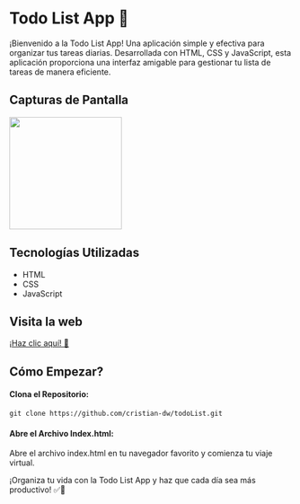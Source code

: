 # Todo List App 📝
¡Bienvenido a la Todo List App! Una aplicación simple y efectiva para organizar tus tareas diarias. Desarrollada con HTML, CSS y JavaScript, esta aplicación proporciona una interfaz amigable para gestionar tu lista de tareas de manera eficiente.


## Capturas de Pantalla
<img align="center" width="200" src="https://github.com/Cristian-DW/layout/blob/main/todotwo.JPG" />

## Tecnologías Utilizadas

- HTML
- CSS
- JavaScript

## Visita la web  

[¡Haz clic aquí! &#128640; ](https://cristian-dw.github.io/todoList/)


## Cómo Empezar?
#### Clona el Repositorio:

`
git clone https://github.com/cristian-dw/todoList.git 
`

#### Abre el Archivo Index.html:
Abre el archivo index.html en tu navegador favorito y comienza tu viaje virtual.


¡Organiza tu vida con la Todo List App y haz que cada día sea más productivo! ✅🚀


